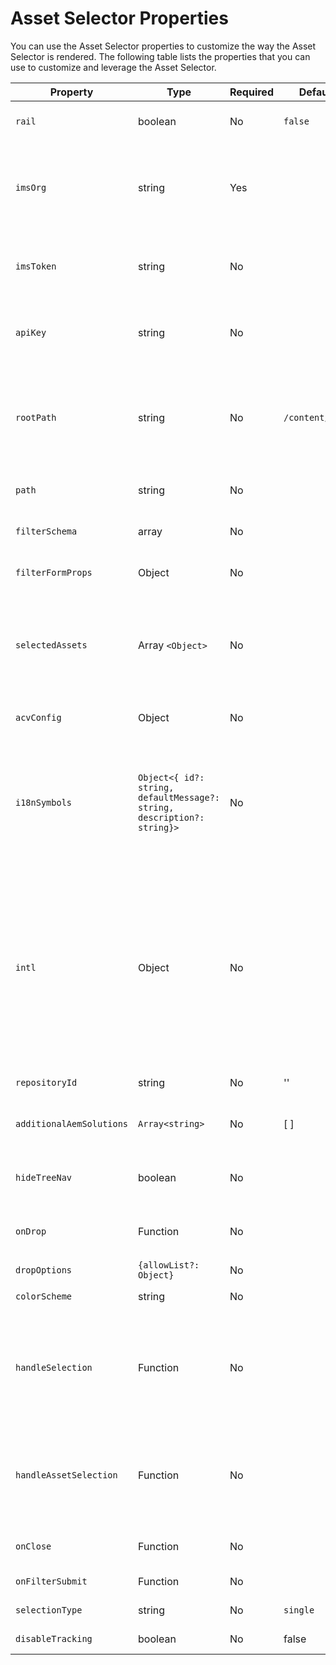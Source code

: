 # Asset Selector Properties

You can use the Asset Selector properties to customize the way the Asset Selector is rendered. The following table lists the properties that you can use to customize and leverage the Asset Selector.

| Property                 | Type                                                                    | Required | Default         | Description                                                                                                                                                                                                                                                                                                                                                                                                                                                                                                                                                                                                                                        |
|--------------------------|-------------------------------------------------------------------------|----------|-----------------|----------------------------------------------------------------------------------------------------------------------------------------------------------------------------------------------------------------------------------------------------------------------------------------------------------------------------------------------------------------------------------------------------------------------------------------------------------------------------------------------------------------------------------------------------------------------------------------------------------------------------------------------------|
| `rail`                   | boolean                                                                 | No       | `false`         | If marked `true`, Asset Selector will be rendered in a left rail view. If it is marked `false`, the Asset Selector will be rendered in modal view.                                                                                                                                                                                                                                                                                                                                                                                                                                                                                                 |
| `imsOrg`                 | string                                                                  | Yes      |                 | Adobe Identity Management System (IMS) ID that is assigned while provisioning Adobe Experience Manager Assets as a Cloud Service (AEM CS) for your organization. The `imsOrg` key is needed to authenticate whether the organization you're accessing is under Adobe IMS or not.                                                                                                                                                                                                                                                                                                                                                                   |
| `imsToken`               | string                                                                  | No       |                 | Adobe IMS bearer token used for authentication. `imsToken` is not required if you're using `renderAssetSelectorWithAuthFlow`. However, it is required if you're using `renderAssetSelector` method.                                                                                                                                                                                                                                                                                                                                                                                                                                                |
| `apiKey`                 | string                                                                  | No       |                 | API key used for accessing the AEM CS Discovery service. `apiKey` is not required if you're using `renderAssetSelectorWithAuthFlow`. However, it is required if you're using `renderAssetSelector` method.                                                                                                                                                                                                                                                                                                                                                                                                                                         |
| `rootPath`               | string                                                                  | No       | `/content/dam/` | Folder path from which Asset Selector will display your assets. `rootPath` can also be used in the form of encapsulation. For example given the following path, `/content/dam/marketing/subfolder/`, Asset Selector will not allow you to traverse through any parent folder, but will only display the children folders.                                                                                                                                                                                                                                                                                                                          |
| `path`                   | string                                                                  | No       |                 | Path that is used to navigate to a specific directory of assets when the Asset Selector is rendered.                                                                                                                                                                                                                                                                                                                                                                                                                                                                                                                                               |
| `filterSchema`           | array                                                                   | No       |                 | Model that is used to configure filter properties. This is useful when you want to limit certain filter options in Asset Selector.                                                                                                                                                                                                                                                                                                                                                                                                                                                                                                                 |
| `filterFormProps`        | Object                                                                  | No       |                 | Specify the filter properties that you need to use to refine your search. For example, MIME type JPG, PNG, GIF.                                                                                                                                                                                                                                                                                                                                                                                                                                                                                                                                    |
| `selectedAssets`         | Array `<Object>`                                                        | No       |                 | Specify selected Assets when the Asset Selector is rendered. An array of objects is required that contains an id property of the assets. For example, `[{id: 'urn:234}, {id: 'urn:555'}]` An asset must be available in the current directory. If you need to use a different directory, provide a value for the `path` property as well.                                                                                                                                                                                                                                                                                                          |
| `acvConfig`              | Object                                                                  | No       |                 | Asset Collection View property that contains object containing custom configuration to override defaults.                                                                                                                                                                                                                                                                                                                                                                                                                                                                                                                                          |
| `i18nSymbols`            | `Object<{ id?: string, defaultMessage?: string, description?: string}>` | No       |                 | If the OOTB translations are insufficient for your application's needs, we expose an interface through which you can pass your own custom localized values through the `i18nSymbols` prop.  Passing a value through this interface will override the default translations provided and instead use your own.  In order to perform the override, you must pass a valid [Message Descriptor](https://formatjs.io/docs/react-intl/api/#message-descriptor) object to the key of `i18nSymbols` that you want to override.                                                                                                                              |
| `intl`                   | Object                                                                  | No       |                 | Asset Selector provides default, OOTB translations. You can select the translation language by providing a valid locale string through the `intl.locale` prop. For example: `intl={{ locale: "es-es" }}` </br></br> The locale strings supported follow the [ISO 639 - Codes](https://www.iso.org/iso-639-language-codes.html) for the representation of names of languages standards. </br></br> List of supported locales: English - 'en-us' (default) Spanish - 'es-es' German - 'de-de' French - 'fr-fr' Italian - 'it-it' Japanese - 'ja-jp' Korean - 'ko-kr' Portuguese - 'pt-br' Chinese (Traditional) - 'zh-cn' Chinese (Taiwan) - 'zh-tw' |
| `repositoryId`           | string                                                                  | No       | ''              | Repository from where the Asset Selector loads the content.                                                                                                                                                                                                                                                                                                                                                                                                                                                                                                                                                                                        |
| `additionalAemSolutions` | `Array<string>`                                                         | No       | [ ]             | It allows you to add a list of additional AEM repositories. If no information is provided in this property, then only media library or AEM Assets repositories are considered.                                                                                                                                                                                                                                                                                                                                                                                                                                                                     |
| `hideTreeNav`            | boolean                                                                 | No       |                 | Specifies whether to show or hide assets tree navigation sidebar. It is used in modal view only and hence there is no effect of this property in rail view.                                                                                                                                                                                                                                                                                                                                                                                                                                                                                        |
| `onDrop`                 | Function                                                                | No       |                 | The property allows the drop functionality of an asset and called when the user releases an asset after drag. This function is only available in `rail` mode.                                                                                                                                                                                                                                                                                                                                                                                                                                                                                      |
| `dropOptions`            | `{allowList?: Object}`                                                  | No       |                 | Configures drop options using 'allowList'.                                                                                                                                                                                                                                                                                                                                                                                                                                                                                                                                                                                                         |
| `colorScheme`            | string                                                                  | No       |                 | Configure theme (`light` or `dark`) for the Asset Selector.                                                                                                                                                                                                                                                                                                                                                                                                                                                                                                                                                                                        |
| `handleSelection`        | Function                                                                | No       |                 | Invoked with array of Asset items when assets are selected and the `Select` button on the modal is clicked. This function is only invoked in modal view. For rail view, use the `handleAssetSelection` or `onDrop` functions. Example: <pre>handleSelection=(assets: SelectedAssetType[])=> {...}</pre> See [Selected Asset Type](./SelectedAssetType.md) for details.                                                                                                                                                                                                                                                                             |
| `handleAssetSelection`   | Function                                                                | No       |                 | Invoked with array of items as the assets are being selected or unselected. This is useful when you want to listen for assets as user selects them. Example: <pre>handleSelection=(assets: SelectedAssetType[])=> {...}</pre> See [Selected Asset Type](./SelectedAssetType.md) for details.                                                                                                                                                                                                                                                                                                                                                       |
| `onClose`                | Function                                                                | No       |                 | Invoked when `Close` button in modal view is pressed. This is only called in `modal` view and disregarded in `rail` view.                                                                                                                                                                                                                                                                                                                                                                                                                                                                                                                          |
| `onFilterSubmit`         | Function                                                                | No       |                 | Invoked with filter items as user changes different filter criteria.                                                                                                                                                                                                                                                                                                                                                                                                                                                                                                                                                                               |
| `selectionType`          | string                                                                  | No       | `single`        | Configuration for `single` or `multiple` selection of assets at a time.                                                                                                                                                                                                                                                                                                                                                                                                                                                                                                                                                                            |
| `disableTracking`          | boolean                                                                  | No       | false        | If marked true, Asset Selector will not collect any Usage Data.                                                                                                                                                                                                                                                                                                                                                                                                                                                                                        |
